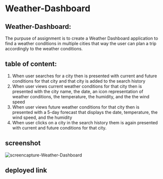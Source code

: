 # Weather-Dashboard

## Weather-Dashboard:
The purpuse of assignment is to create a Weather Dashboard application to find a weather conditions in multiple cities that way the user can plan a trip accordingly to the weather conditions.

## table of content:

1) When user searches for a city then is presented with current and future conditions for that city and that city is added to the search history
2) When user views current weather conditions for that city then is presented with the city name, the date, an icon representation of weather conditions, the temperature, the humidity, and the the wind speed
3) When user views future weather conditions for that city then is presented with a 5-day forecast that displays the date, temperature, the wind speed, and the humidity
4) When user clicks on a city in the search history
them is again presented with current and future conditions for that city.

## screenshot
![screencapture-Weather-Dashboard](https://user-images.githubusercontent.com/125234173/229653836-b1824871-32fb-422c-aa5c-dc34c8e59b8e.png)

## deployed link